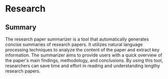 # Research

## Summary

The research paper summarizer is a tool that automatically generates concise summaries of research papers. It utilizes natural language processing techniques to analyze the content of the paper and extract key information. The summarizer aims to provide users with a quick overview of the paper's main findings, methodology, and conclusions. By using this tool, researchers can save time and effort in reading and understanding lengthy research papers.